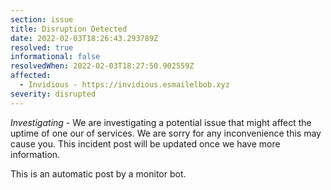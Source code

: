 ```yaml
---
section: issue
title: Disruption Detected
date: 2022-02-03T18:26:43.293789Z
resolved: true
informational: false
resolvedWhen: 2022-02-03T18:27:50.902559Z
affected:
  - Invidious - https://invidious.esmailelbob.xyz
severity: disrupted
---
```

*Investigating* - We are investigating a potential issue that might affect the uptime of one our of services. We are sorry for any inconvenience this may cause you. This incident post will be updated once we have more information.

This is an automatic post by a monitor bot.
        